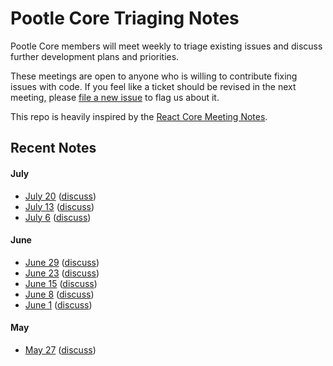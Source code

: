 # Pootle Core Triaging Notes

Pootle Core members will meet weekly to triage existing issues and discuss
further development plans and priorities.

These meetings are open to anyone who is willing to contribute fixing issues
with code. If you feel like a ticket should be revised in the next meeting,
please [file a new issue](https://github.com/translate/core-notes/issues/new) to
flag us about it.

This repo is heavily inspired by the [React Core Meeting
Notes](https://github.com/reactjs/core-notes).

## Recent Notes

#### July

* [July 20](https://github.com/translate/core-notes/blob/master/2016-07/july-20.md)
  ([discuss](https://github.com/translate/core-notes/pull/8))
* [July 13](https://github.com/translate/core-notes/blob/master/2016-07/july-13.md)
  ([discuss](https://github.com/translate/core-notes/pull/7))
* [July 6](https://github.com/translate/core-notes/blob/master/2016-07/july-6.md)
  ([discuss](https://github.com/translate/core-notes/pull/6))

#### June

* [June 29](https://github.com/translate/core-notes/blob/master/2016-06/june-29.md)
  ([discuss](https://github.com/translate/core-notes/pull/5))
* [June 23](https://github.com/translate/core-notes/blob/master/2016-06/june-23.md)
  ([discuss](https://github.com/translate/core-notes/pull/5))
* [June 15](https://github.com/translate/core-notes/blob/master/2016-06/june-15.md)
  ([discuss](https://github.com/translate/core-notes/pull/4))
* [June 8](https://github.com/translate/core-notes/blob/master/2016-06/june-8.md)
  ([discuss](https://github.com/translate/core-notes/pull/3))
* [June 1](https://github.com/translate/core-notes/blob/master/2016-06/june-1.md)
  ([discuss](https://github.com/translate/core-notes/pull/2))

#### May

* [May 27](https://github.com/translate/core-notes/blob/master/2016-05/may-27.md)
  ([discuss](https://github.com/translate/core-notes/pull/1))
